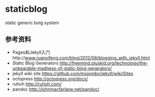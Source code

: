 staticblog
==========

static generic bolg system


## 参考资料
* Pages和Jekyll入门http://www.ruanyifeng.com/blog/2012/08/blogging_with_jekyll.html
*  Static Blog Generators
http://freemind.pluskid.org/technology/the-unbearable-madness-of-static-blog-generators/
* jekyll  wiki site
https://github.com/mojombo/jekyll/wiki/Sites
* octopress
http://octopress.org/docs/
* ruhoh
http://ruhoh.com/
* pandoc
http://johnmacfarlane.net/pandoc/
